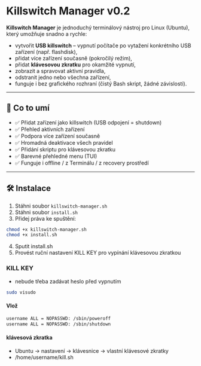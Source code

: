 # Killswitch Manager v0.2

**Killswitch Manager** je jednoduchý terminálový nástroj pro Linux (Ubuntu), který umožňuje snadno a rychle:

- vytvořit **USB killswitch** – vypnutí počítače po vytažení konkrétního USB zařízení (např. flashdisk),
- přidat více zařízení současně (pokročilý režim),
- přidat **klávesovou zkratku** pro okamžité vypnutí,
- zobrazit a spravovat aktivní pravidla,
- odstranit jedno nebo všechna zařízení,
- funguje i bez grafického rozhraní (čistý Bash skript, žádné závislosti).

---

## 🧩 Co to umí

- ✅ Přidat zařízení jako killswitch (USB odpojení = shutdown)
- ✅ Přehled aktivních zařízení
- ✅ Podpora více zařízení současně
- ✅ Hromadná deaktivace všech pravidel
- ✅ Přidání skriptu pro klávesovou zkratku
- ✅ Barevné přehledné menu (TUI)
- ✅ Funguje i offline / z Terminálu / z recovery prostředí

---

## 🛠️ Instalace

1. Stáhni soubor `killswitch-manager.sh`
2. Stáhni soubor `install.sh`
3. Přidej práva ke spuštění:

```bash
chmod +x killswitch-manager.sh
chmod +x install.sh
```
4. Sputit install.sh
5. Provést ruční nastavení KILL KEY pro vypínání klávesovou zkratkou

### KILL KEY
- nebude třeba zadávat heslo před vypnutím

```bash
sudo visudo
```

#### Vlož
  ```bash
username ALL = NOPASSWD: /sbin/poweroff
username ALL = NOPASSWD: /sbin/shutdown
```

#### klávesová zkratka
- Ubuntu ->  nastavení -> klávesnice -> vlastní klávesové zkratky 
- /home/username/kill.sh
